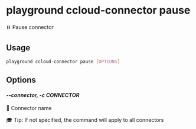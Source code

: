 # playground ccloud-connector pause

⏸️  Pause connector

## Usage

```bash
playground ccloud-connector pause [OPTIONS]
```

## Options

#### *--connector, -c CONNECTOR*

🔗 Connector name  
  
🎓 Tip: If not specified, the command will apply to all connectors


